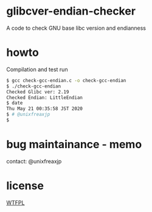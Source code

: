 # glibcver-endian-checker
A code to check GNU base libc version and endianness

# howto

Compilation and test run

```bash
$ gcc check-gcc-endian.c -o check-gcc-endian
$ ./check-gcc-endian
Checked Glibc ver: 2.19
Checked Endian: LittleEndian
$ date
Thu May 21 00:35:58 JST 2020
$ # @unixfreaxjp
$
```

# bug maintainance - memo

contact: @unixfreaxjp 

# license 

<a href=https://en.wikipedia.org/wiki/WTFPL>WTFPL</a>
